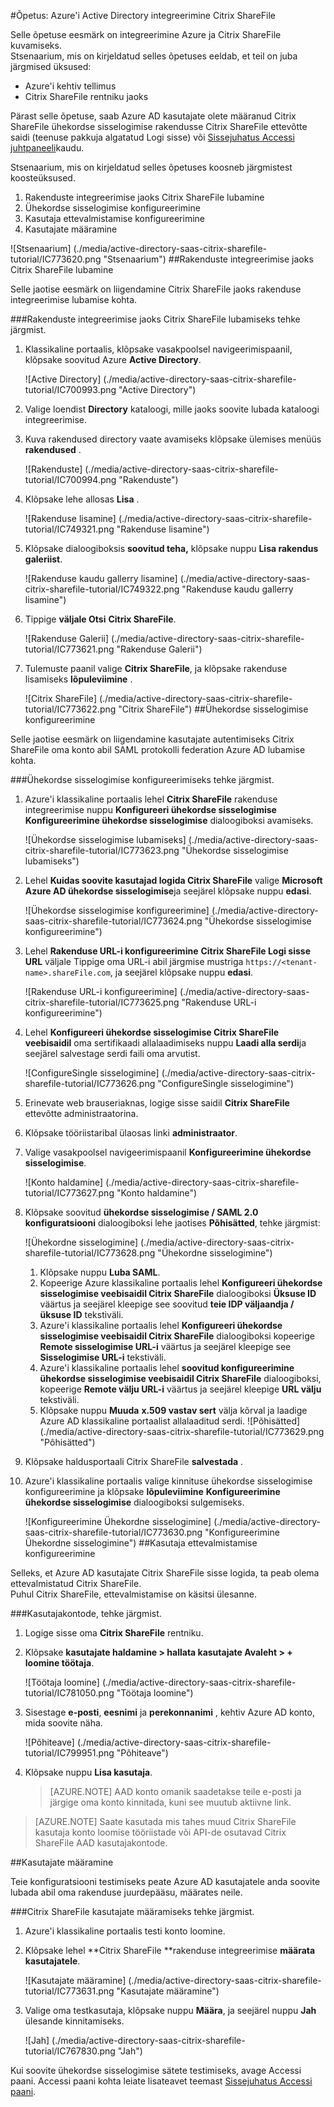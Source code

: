 <properties 
    pageTitle="Õpetus: Azure'i Active Directory integreerimine Citrix ShareFile | Microsoft Azure'i" 
    description="Saate teada, kuidas kasutada Citrix ShareFile Azure Active Directory lubada ühekordse sisselogimise, automatiseeritud ettevalmistamise ja muud!" 
    services="active-directory" 
    authors="jeevansd"  
    documentationCenter="na" 
    manager="femila"/>
<tags 
    ms.service="active-directory" 
    ms.devlang="na" 
    ms.topic="article" 
    ms.tgt_pltfrm="na" 
    ms.workload="identity" 
    ms.date="09/29/2016" 
    ms.author="jeedes" />

#<a name="tutorial-azure-active-directory-integration-with-citrix-sharefile"></a>Õpetus: Azure'i Active Directory integreerimine Citrix ShareFile

Selle õpetuse eesmärk on integreerimine Azure ja Citrix ShareFile kuvamiseks.  
Stsenaarium, mis on kirjeldatud selles õpetuses eeldab, et teil on juba järgmised üksused:

-   Azure'i kehtiv tellimus
-   Citrix ShareFile rentniku jaoks

Pärast selle õpetuse, saab Azure AD kasutajate olete määranud Citrix ShareFile ühekordse sisselogimise rakendusse Citrix ShareFile ettevõtte saidi (teenuse pakkuja algatatud Logi sisse) või [Sissejuhatus Accessi juhtpaneeli](active-directory-saas-access-panel-introduction.md)kaudu.

Stsenaarium, mis on kirjeldatud selles õpetuses koosneb järgmistest koosteüksused.

1.  Rakenduste integreerimise jaoks Citrix ShareFile lubamine
2.  Ühekordse sisselogimise konfigureerimine
3.  Kasutaja ettevalmistamise konfigureerimine
4.  Kasutajate määramine

![Stsenaarium] (./media/active-directory-saas-citrix-sharefile-tutorial/IC773620.png "Stsenaarium")
##<a name="enabling-the-application-integration-for-citrix-sharefile"></a>Rakenduste integreerimise jaoks Citrix ShareFile lubamine

Selle jaotise eesmärk on liigendamine Citrix ShareFile jaoks rakenduse integreerimise lubamise kohta.

###<a name="to-enable-the-application-integration-for-citrix-sharefile-perform-the-following-steps"></a>Rakenduste integreerimise jaoks Citrix ShareFile lubamiseks tehke järgmist.

1.  Klassikaline portaalis, klõpsake vasakpoolsel navigeerimispaanil, klõpsake soovitud Azure **Active Directory**.

    ![Active Directory] (./media/active-directory-saas-citrix-sharefile-tutorial/IC700993.png "Active Directory")

2.  Valige loendist **Directory** kataloogi, mille jaoks soovite lubada kataloogi integreerimise.

3.  Kuva rakendused directory vaate avamiseks klõpsake ülemises menüüs **rakendused** .

    ![Rakenduste] (./media/active-directory-saas-citrix-sharefile-tutorial/IC700994.png "Rakenduste")

4.  Klõpsake lehe allosas **Lisa** .

    ![Rakenduse lisamine] (./media/active-directory-saas-citrix-sharefile-tutorial/IC749321.png "Rakenduse lisamine")

5.  Klõpsake dialoogiboksis **soovitud teha,** klõpsake nuppu **Lisa rakendus galeriist**.

    ![Rakenduse kaudu gallerry lisamine] (./media/active-directory-saas-citrix-sharefile-tutorial/IC749322.png "Rakenduse kaudu gallerry lisamine")

6.  Tippige **väljale Otsi** **Citrix ShareFile**.

    ![Rakenduse Galerii] (./media/active-directory-saas-citrix-sharefile-tutorial/IC773621.png "Rakenduse Galerii")

7.  Tulemuste paanil valige **Citrix ShareFile**, ja klõpsake rakenduse lisamiseks **lõpuleviimine** .

    ![Citrix ShareFile] (./media/active-directory-saas-citrix-sharefile-tutorial/IC773622.png "Citrix ShareFile")
##<a name="configuring-single-sign-on"></a>Ühekordse sisselogimise konfigureerimine

Selle jaotise eesmärk on liigendamine kasutajate autentimiseks Citrix ShareFile oma konto abil SAML protokolli federation Azure AD lubamise kohta.

###<a name="to-configure-single-sign-on-perform-the-following-steps"></a>Ühekordse sisselogimise konfigureerimiseks tehke järgmist.

1.  Azure'i klassikaline portaalis lehel **Citrix ShareFile** rakenduse integreerimise nuppu **Konfigureeri ühekordse sisselogimise** **Konfigureerimine ühekordse sisselogimise** dialoogiboksi avamiseks.

    ![Ühekordse sisselogimise lubamiseks] (./media/active-directory-saas-citrix-sharefile-tutorial/IC773623.png "Ühekordse sisselogimise lubamiseks")

2.  Lehel **Kuidas soovite kasutajad logida Citrix ShareFile** valige **Microsoft Azure AD ühekordse sisselogimise**ja seejärel klõpsake nuppu **edasi**.

    ![Ühekordse sisselogimise konfigureerimine] (./media/active-directory-saas-citrix-sharefile-tutorial/IC773624.png "Ühekordse sisselogimise konfigureerimine")

3.  Lehel **Rakenduse URL-i konfigureerimine** **Citrix ShareFile Logi sisse URL** väljale Tippige oma URL-i abil järgmise mustriga `https://<tenant-name>.shareFile.com`, ja seejärel klõpsake nuppu **edasi**.

    ![Rakenduse URL-i konfigureerimine] (./media/active-directory-saas-citrix-sharefile-tutorial/IC773625.png "Rakenduse URL-i konfigureerimine")

4.  Lehel **Konfigureeri ühekordse sisselogimise Citrix ShareFile veebisaidil** oma sertifikaadi allalaadimiseks nuppu **Laadi alla serdi**ja seejärel salvestage serdi faili oma arvutist.

    ![ConfigureSingle sisselogimine] (./media/active-directory-saas-citrix-sharefile-tutorial/IC773626.png "ConfigureSingle sisselogimine")

5.  Erinevate web brauseriaknas, logige sisse saidil **Citrix ShareFile** ettevõtte administraatorina.

6.  Klõpsake tööriistaribal ülaosas linki **administraator**.

7.  Valige vasakpoolsel navigeerimispaanil **Konfigureerimine ühekordse sisselogimise**.

    ![Konto haldamine] (./media/active-directory-saas-citrix-sharefile-tutorial/IC773627.png "Konto haldamine")

8.  Klõpsake soovitud **ühekordse sisselogimise / SAML 2.0 konfiguratsiooni** dialoogiboksi lehe jaotises **Põhisätted**, tehke järgmist:

    ![Ühekordne sisselogimine] (./media/active-directory-saas-citrix-sharefile-tutorial/IC773628.png "Ühekordne sisselogimine")

    1.  Klõpsake nuppu **Luba SAML**.
    2.  Kopeerige Azure klassikaline portaalis lehel **Konfigureeri ühekordse sisselogimise veebisaidil Citrix ShareFile** dialoogiboksi **Üksuse ID** väärtus ja seejärel kleepige see soovitud **teie IDP väljaandja / üksuse ID** tekstiväli.
    3.  Azure'i klassikaline portaalis lehel **Konfigureeri ühekordse sisselogimise veebisaidil Citrix ShareFile** dialoogiboksi kopeerige **Remote sisselogimise URL-i** väärtus ja seejärel kleepige see **Sisselogimise URL-i** tekstiväli.
    4.  Azure'i klassikaline portaalis lehel **soovitud konfigureerimine ühekordse sisselogimise veebisaidil Citrix ShareFile** dialoogiboksi, kopeerige **Remote välju URL-i** väärtus ja seejärel kleepige **URL välju** tekstiväli.
    5.  Klõpsake nuppu **Muuda** **x.509 vastav sert** välja kõrval ja laadige Azure AD klassikaline portaalist allalaaditud serdi.
        ![Põhisätted] (./media/active-directory-saas-citrix-sharefile-tutorial/IC773629.png "Põhisätted")

9.  Klõpsake haldusportaali Citrix ShareFile **salvestada** .

10. Azure'i klassikaline portaalis valige kinnituse ühekordse sisselogimise konfigureerimine ja klõpsake **lõpuleviimine** **Konfigureerimine ühekordse sisselogimise** dialoogiboksi sulgemiseks.

    ![Konfigureerimine Ühekordne sisselogimine] (./media/active-directory-saas-citrix-sharefile-tutorial/IC773630.png "Konfigureerimine Ühekordne sisselogimine")
##<a name="configuring-user-provisioning"></a>Kasutaja ettevalmistamise konfigureerimine

Selleks, et Azure AD kasutajate Citrix ShareFile sisse logida, ta peab olema ettevalmistatud Citrix ShareFile.  
Puhul Citrix ShareFile, ettevalmistamise on käsitsi ülesanne.

###<a name="to-provision-a-user-accounts-perform-the-following-steps"></a>Kasutajakontode, tehke järgmist.

1.  Logige sisse oma **Citrix ShareFile** rentniku.

2.  Klõpsake **kasutajate haldamine \> hallata kasutajate Avaleht \> + loomine töötaja**.

    ![Töötaja loomine] (./media/active-directory-saas-citrix-sharefile-tutorial/IC781050.png "Töötaja loomine")

3.  Sisestage **e-posti**, **eesnimi** ja **perekonnanimi** , kehtiv Azure AD konto, mida soovite näha.

    ![Põhiteave] (./media/active-directory-saas-citrix-sharefile-tutorial/IC799951.png "Põhiteave")

4.  Klõpsake nuppu **Lisa kasutaja**.

    >[AZURE.NOTE] AAD konto omanik saadetakse teile e-posti ja järgige oma konto kinnitada, kuni see muutub aktiivne link.

>[AZURE.NOTE] Saate kasutada mis tahes muud Citrix ShareFile kasutaja konto loomise tööriistade või API-de osutavad Citrix ShareFile AAD kasutajakontode.

##<a name="assigning-users"></a>Kasutajate määramine

Teie konfiguratsiooni testimiseks peate Azure AD kasutajatele anda soovite lubada abil oma rakenduse juurdepääsu, määrates neile.

###<a name="to-assign-users-to-citrix-sharefile-perform-the-following-steps"></a>Citrix ShareFile kasutajate määramiseks tehke järgmist.

1.  Azure'i klassikaline portaalis testi konto loomine.

2.  Klõpsake lehel **Citrix ShareFile **rakenduse integreerimise **määrata kasutajatele**.

    ![Kasutajate määramine] (./media/active-directory-saas-citrix-sharefile-tutorial/IC773631.png "Kasutajate määramine")

3.  Valige oma testkasutaja, klõpsake nuppu **Määra**, ja seejärel nuppu **Jah** ülesande kinnitamiseks.

    ![Jah] (./media/active-directory-saas-citrix-sharefile-tutorial/IC767830.png "Jah")

Kui soovite ühekordse sisselogimise sätete testimiseks, avage Accessi paani. Accessi paani kohta leiate lisateavet teemast [Sissejuhatus Accessi paani](active-directory-saas-access-panel-introduction.md).
